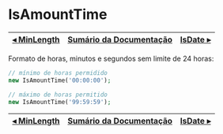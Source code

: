 # IsAmountTime

[◂ MinLength](07-minlength.md) | [Sumário da Documentação](indice.md) | [IsDate ▸](08-isdate.md)
-- | -- | --

Formato de horas, minutos e segundos sem limite de 24 horas:

```php
// mínimo de horas permidido
new IsAmountTime('00:00:00');

// máximo de horas permitido
new IsAmountTime('99:59:59');
```

[◂ MinLength](07-minlength.md) | [Sumário da Documentação](indice.md) | [IsDate ▸](08-isdate.md)
-- | -- | --
